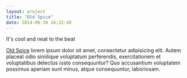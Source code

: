 ```yaml
---
layout: project
title: "Old Spice"
date: 2014-06-30 16:22:48
---
```


<div class="meta">
  It's cool and neat to the beat
</div>

<div class="grid grid-half-gutter">
  <div class="grid-1-2">
    <img src="http://placehold.it/600x300" alt="">
  </div>
  <div class="grid-1-2">
    <img src="http://placehold.it/600x300" alt="">
  </div>
</div>

<div class="grid grid-half-gutter">
  <div class="grid-1-2">
    <img src="http://placehold.it/600x500" alt="">
  </div>
  <div class="grid-1-2">
    <img src="http://placehold.it/600x300" alt="">
  </div>
</div>

<p><a href="http://vimeo.com/34532174" target="_blank">Old Spice</a> lorem ipsum dolor sit amet, consectetur adipisicing elit. Autem placeat odio similique voluptatum perferendis, exercitationem et voluptatibus delectus iusto consequuntur? Quo accusantium voluptatem possimus aperiam sunt minus, atque consequuntur, laboriosam.
</p>
